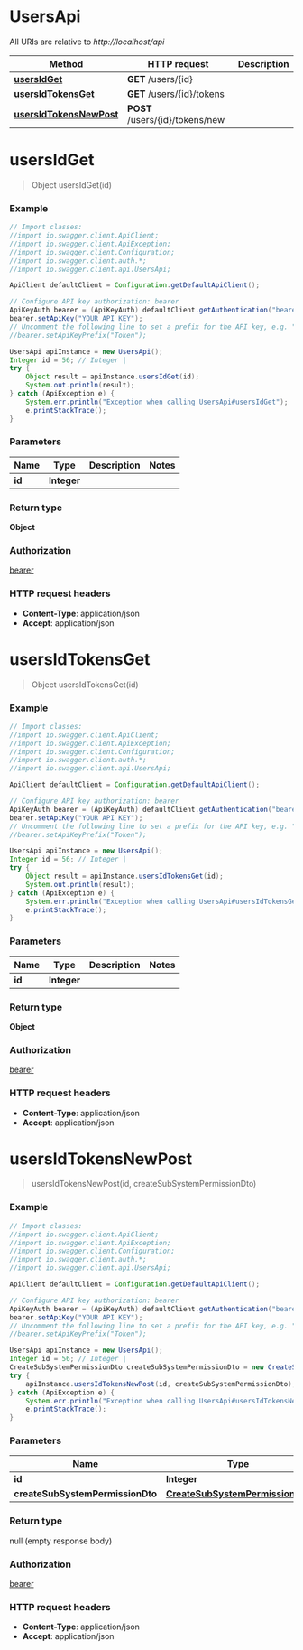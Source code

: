 # UsersApi

All URIs are relative to *http://localhost/api*

Method | HTTP request | Description
------------- | ------------- | -------------
[**usersIdGet**](UsersApi.md#usersIdGet) | **GET** /users/{id} | 
[**usersIdTokensGet**](UsersApi.md#usersIdTokensGet) | **GET** /users/{id}/tokens | 
[**usersIdTokensNewPost**](UsersApi.md#usersIdTokensNewPost) | **POST** /users/{id}/tokens/new | 


<a name="usersIdGet"></a>
# **usersIdGet**
> Object usersIdGet(id)



### Example
```java
// Import classes:
//import io.swagger.client.ApiClient;
//import io.swagger.client.ApiException;
//import io.swagger.client.Configuration;
//import io.swagger.client.auth.*;
//import io.swagger.client.api.UsersApi;

ApiClient defaultClient = Configuration.getDefaultApiClient();

// Configure API key authorization: bearer
ApiKeyAuth bearer = (ApiKeyAuth) defaultClient.getAuthentication("bearer");
bearer.setApiKey("YOUR API KEY");
// Uncomment the following line to set a prefix for the API key, e.g. "Token" (defaults to null)
//bearer.setApiKeyPrefix("Token");

UsersApi apiInstance = new UsersApi();
Integer id = 56; // Integer | 
try {
    Object result = apiInstance.usersIdGet(id);
    System.out.println(result);
} catch (ApiException e) {
    System.err.println("Exception when calling UsersApi#usersIdGet");
    e.printStackTrace();
}
```

### Parameters

Name | Type | Description  | Notes
------------- | ------------- | ------------- | -------------
 **id** | **Integer**|  |

### Return type

**Object**

### Authorization

[bearer](../README.md#bearer)

### HTTP request headers

 - **Content-Type**: application/json
 - **Accept**: application/json

<a name="usersIdTokensGet"></a>
# **usersIdTokensGet**
> Object usersIdTokensGet(id)



### Example
```java
// Import classes:
//import io.swagger.client.ApiClient;
//import io.swagger.client.ApiException;
//import io.swagger.client.Configuration;
//import io.swagger.client.auth.*;
//import io.swagger.client.api.UsersApi;

ApiClient defaultClient = Configuration.getDefaultApiClient();

// Configure API key authorization: bearer
ApiKeyAuth bearer = (ApiKeyAuth) defaultClient.getAuthentication("bearer");
bearer.setApiKey("YOUR API KEY");
// Uncomment the following line to set a prefix for the API key, e.g. "Token" (defaults to null)
//bearer.setApiKeyPrefix("Token");

UsersApi apiInstance = new UsersApi();
Integer id = 56; // Integer | 
try {
    Object result = apiInstance.usersIdTokensGet(id);
    System.out.println(result);
} catch (ApiException e) {
    System.err.println("Exception when calling UsersApi#usersIdTokensGet");
    e.printStackTrace();
}
```

### Parameters

Name | Type | Description  | Notes
------------- | ------------- | ------------- | -------------
 **id** | **Integer**|  |

### Return type

**Object**

### Authorization

[bearer](../README.md#bearer)

### HTTP request headers

 - **Content-Type**: application/json
 - **Accept**: application/json

<a name="usersIdTokensNewPost"></a>
# **usersIdTokensNewPost**
> usersIdTokensNewPost(id, createSubSystemPermissionDto)



### Example
```java
// Import classes:
//import io.swagger.client.ApiClient;
//import io.swagger.client.ApiException;
//import io.swagger.client.Configuration;
//import io.swagger.client.auth.*;
//import io.swagger.client.api.UsersApi;

ApiClient defaultClient = Configuration.getDefaultApiClient();

// Configure API key authorization: bearer
ApiKeyAuth bearer = (ApiKeyAuth) defaultClient.getAuthentication("bearer");
bearer.setApiKey("YOUR API KEY");
// Uncomment the following line to set a prefix for the API key, e.g. "Token" (defaults to null)
//bearer.setApiKeyPrefix("Token");

UsersApi apiInstance = new UsersApi();
Integer id = 56; // Integer | 
CreateSubSystemPermissionDto createSubSystemPermissionDto = new CreateSubSystemPermissionDto(); // CreateSubSystemPermissionDto | 
try {
    apiInstance.usersIdTokensNewPost(id, createSubSystemPermissionDto);
} catch (ApiException e) {
    System.err.println("Exception when calling UsersApi#usersIdTokensNewPost");
    e.printStackTrace();
}
```

### Parameters

Name | Type | Description  | Notes
------------- | ------------- | ------------- | -------------
 **id** | **Integer**|  |
 **createSubSystemPermissionDto** | [**CreateSubSystemPermissionDto**](CreateSubSystemPermissionDto.md)|  |

### Return type

null (empty response body)

### Authorization

[bearer](../README.md#bearer)

### HTTP request headers

 - **Content-Type**: application/json
 - **Accept**: application/json

